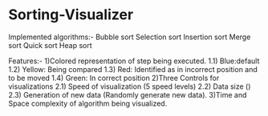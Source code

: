 # Sorting-Visualizer

Implemented algorithms:- Bubble sort Selection sort Insertion sort Merge sort Quick sort Heap sort

Features:- 1)Colored representation of step being executed. 1.1) Blue:default 1.2) Yellow: Being compared 1.3) Red: Identified as in incorrect position and to be moved 1.4) Green: In correct position 2)Three Controls for visualizations 2.1) Speed of visualization (5 speed levels) 2.2) Data size () 2.3) Generation of new data (Randomly generate new data). 3)Time and Space complexity of algorithm being visualized.
